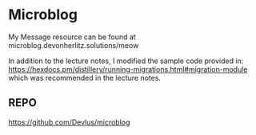# Microblog

My Message resource can be found at microblog.devonherlitz.solutions/meow

In addition to the lecture notes, I modified the sample code provided in:
https://hexdocs.pm/distillery/running-migrations.html#migration-module
which was recommended in the lecture notes.

## REPO
https://github.com/Devlus/microblog

